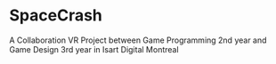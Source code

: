 # SpaceCrash
A Collaboration VR Project between Game Programming 2nd year and Game Design 3rd year  in Isart Digital Montreal
